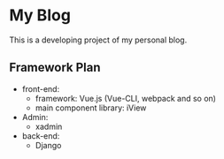 # My Blog

This is a developing project of my personal blog.

## Framework Plan

* front-end: 
  * framework: Vue.js (Vue-CLI, webpack and so on)
  * main component library:  iView
* Admin: 
  * xadmin
* back-end:
  * Django